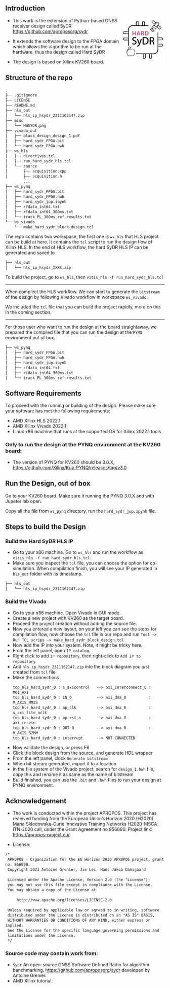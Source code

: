 ## Introduction


<img align="right" src="https://raw.githubusercontent.com/aproposorg/KV260-PYNQ-tutorial/main/image/HWSYDR.png" height="140">

- This work is the extension of Python-based GNSS receiver design called SyDR https://github.com/aproposorg/sydr
- It extends the software design to the FPGA domain which allows the algorithm to be run at the hardware, thus the design called Hard SyDR

- The design is based on Xilinx KV260 board. 


## Structure of the repo

```
.
├── .gitignore
├── LICENSE
├── README.md
├── hls_out
│   └── hls_ip_hsydr_2311162147.zip
├── misc
│   └── HWSYDR.png
├── vivado_out
│   ├── black_design_design_1.pdf
│   ├── hard_sydr_FPGA.bit
│   └── hard_sydr_FPGA.hwh
├── ws_hls
│   ├── directives.tcl
│   ├── run_hard_sydr_hls.tcl
│   └── source
│       ├── acquisition.cpp
│       ├── acquisition.h
        ...
├── ws_pynq
│   ├── hard_sydr_FPGA.bit
│   ├── hard_sydr_FPGA.hwh
│   ├── hard_sydr_jup.ipynb
│   ├── rfdata_int64.txt
│   ├── rfdata_int64_300ms.txt
│   └── track_PL_300ms_ref_results.txt
└── ws_vivado
    └── make_hard_sydr_block_design.tcl

```
The repo contains two workspace, the first one is `ws_hls` that HLS project can be build at here. It contains the `tcl` script to run the design flow of Xilinx HLS. In the end of HLS workflow, the hard SyDR HLS IP can be generated and saved to 
```
├── hls_out
│   └── hls_ip_hsydr_XXXX.zip
```

To build the project, go to `ws_hls`, then `vitis_hls -f run_hard_sydr_hls.tcl`

---

When complect the HLS workflow. We can start to generate the `bitstream` of the design by following Vivado workflow in workspace `ws_vivado`. 

We included the `tcl` file that you can build the project rapidly, more on this in the coming section. 

---
For those user who want to run the design at the board straightaway, we prepared the compiled file that you can run the design at the `PYNQ` environment out of box.
```
├── ws_pynq
│   ├── hard_sydr_FPGA.bit
│   ├── hard_sydr_FPGA.hwh
│   ├── hard_sydr_jup.ipynb
│   ├── rfdata_int64.txt
│   ├── rfdata_int64_300ms.txt
│   └── track_PL_300ms_ref_results.txt
```
 
## Software Requirements 
To proceed with the running or building of the design. Please make sure your software has met the following requirements:

- AMD Xilinx HLS 2022.1
- AMD Xilinx Vivado 2022.1
- Linux x86 machine that runs at the supported OS for Xilinx 2022.1 tools 


### Only to run the design at the PYNQ environment at the KV260 board:

- The version of PYNQ for KV260 should be 3.0.X, https://github.com/Xilinx/Kria-PYNQ/releases/tag/v3.0

## Run the Design, out of box

Go to your KV260 board. Make sure it running the PYNQ 3.0.X and with Jupeter lab open. 

Copy all the file from `ws_pynq` directory, run the `hard_sydr_jup.ipynb` file. 

## Steps to build the Design

### Build the Hard SyDR HLS IP

- Go to your x86 machine. Go to `ws_hls` and run the workflow as `vitis_hls -f run_hard_sydr_hls.tcl`. 
- Make sure you inspect the `tcl` file, you can choose the option for co-simulation. 
When compilation finish, you will see your IP generated in `hls_out` folder with its timestamp.

```
├── hls_out
│   └── hls_ip_hsydr_2311162147.zip
```

### Build the Vivado

- Go to your x86 machine. Open Vivado in GUI mode. 
- Create a new project with KV260 as the target board. 
- Proceed the project creation without adding the source file. 
- Now you entered a new layout, on your left you can see the steps for compilation flow, now choose the `tcl` file in our repo and run 
    `Tool -> Run TCL scrips -> make_hard_sydr_block_design.tcl`
- Now add the IP into your system. Note, it might be tricky here. 
- From the left panel, open `IP catalog`.
- Right click to add `IP repository`, then right-click to `Add IP to repository`
- Add `hls_ip_hsydr_2311162147.zip` into the block diagram you just created from `tcl` file
- Make the connections
    ```
    top_hls_hard_sydr_0 : s_axicontrol   --> axi_interconnect_0 : M01_AXI
    top_hls_hard_sydr_0 : IN_0           --> axi_dma_0          : M_AXIS_MM2S
    top_hls_hard_sydr_0 : ap_clk         --> axi_dma_0          : s_axi_lite_aclk
    top_hls_hard_sydr_0 : ap_rst_n       --> axi_dma_0          : axi_resetn
    top_hls_hard_sydr_0 : OUT_0          --> axi_dma_0          : M_AXIS_S2MM
    top_hls_hard_sydr_0 : interrupt      --> NOT CONNECTED
    ```
- Now validate the design, or press F6
- Click the block design from the source, and generate HDL wrapper
- From the left panel, clock `Generate bitstream`
- When bit stream generated, export it to a location
- In the file system of the Vivado project, search for `design_1.hwh` file, copy this and rename it as same as the name of bitstream
- Build finished, you can use the `.bit` and `.hwh` files to run your design at PYNQ environment.  


## Acknowledgement


- The work is conducted within the project APROPOS. This project has received funding from the European Union’s Horizon 2020 (H2020) Marie Sklodowska-Curie Innovative Training Networks H2020-MSCA-ITN-2020 call, under the Grant Agreement no 956090. Project link: https://apropos-project.eu/

- License: 
```
/*
 APROPOS - Organization for the EU Horizon 2020 APROPOS project, grant no. 956090.
 Copyright 2023 Antoine Grenier, Jie Lei, Hans Jakob Damsgaard

 Licensed under the Apache License, Version 2.0 (the "License");
 you may not use this file except in compliance with the License.
 You may obtain a copy of the License at

     http://www.apache.org/licenses/LICENSE-2.0

 Unless required by applicable law or agreed to in writing, software
 distributed under the License is distributed on an "AS IS" BASIS,
 WITHOUT WARRANTIES OR CONDITIONS OF ANY KIND, either express or implied.
 See the License for the specific language governing permissions and
 limitations under the License.
 */
```


### Source code may contain work from:

- ``Sydr`` An open-source GNSS Software Defined Radio for algorithm benchmarking. https://github.com/aproposorg/sydr developed by Antoine Grenier.
- AMD Xilinx tutorial.
